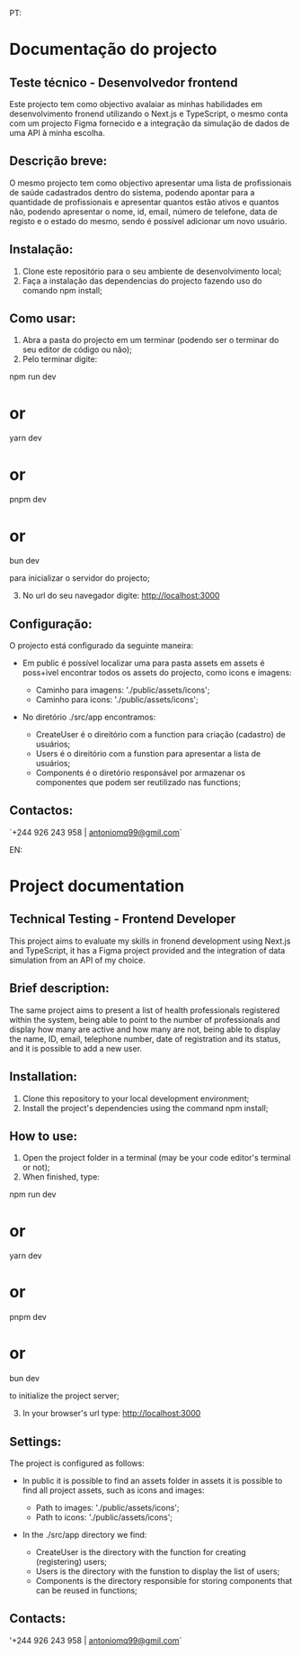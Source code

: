 PT:
# Documentação do projecto
## Teste técnico - Desenvolvedor frontend

Este projecto tem como objectivo avalaiar as minhas habilidades em desenvolvimento fronend utilizando o Next.js e TypeScript, o mesmo conta com um projecto Figma fornecido e a integração da simulação de dados de uma API à minha escolha.

## Descrição breve:

O mesmo projecto tem como objectivo apresentar uma lista de profissionais de saúde cadastrados dentro do sistema, podendo apontar para a quantidade de profissionais e apresentar quantos estão ativos e quantos não, podendo apresentar o nome, id, email, número de telefone, data de registo e o estado do mesmo, sendo é    possível adicionar um novo usuário.


## Instalação:
1. Clone este repositório para o seu ambiente de desenvolvimento local;
2. Faça a instalação das dependencias do projecto fazendo uso do comando
npm install;

## Como usar:
1. Abra a pasta do projecto em um terminar (podendo ser o terminar do seu editor de código ou não);
2. Pelo terminar digite:

npm run dev
# or
yarn dev
# or
pnpm dev
# or
bun dev

para inicializar o servidor do projecto;

3. No url do seu navegador digite: [http://localhost:3000](http://localhost:3000)

## Configuração:

O projecto está configurado da seguinte maneira:
- Em public é possível localizar uma para pasta assets em assets é poss+ivel encontrar todos os
assets do projecto, como icons e imagens: 
    - Caminho para imagens: './public/assets/icons';
    - Caminho para icons: './public/assets/icons';

- No diretório ./src/app encontramos:
    - CreateUser é o direitório com a function para criação (cadastro) de usuários;
    - Users é o direitório com a funstion para apresentar a lista de usuários;
    - Components é o diretório responsável por armazenar os componentes que podem ser reutilizado
    nas functions;

## Contactos:
´+244 926 243 958 | antoniomq99@gmil.com´

EN:
# Project documentation
## Technical Testing - Frontend Developer

This project aims to evaluate my skills in fronend development using Next.js and TypeScript, it has a Figma project provided and the integration of data simulation from an API of my choice.

## Brief description:

The same project aims to present a list of health professionals registered within the system, being able to point to the number of professionals and display how many are active and how many are not, being able to display the name, ID, email, telephone number, date of registration and its status, and it is possible to add a new user.


## Installation:
1. Clone this repository to your local development environment;
2. Install the project's dependencies using the command
npm install;

## How to use:
1. Open the project folder in a terminal (may be your code editor's terminal or not);
2. When finished, type:

npm run dev
# or
yarn dev
# or
pnpm dev
# or
bun dev

to initialize the project server;

3. In your browser's url type: [http://localhost:3000](http://localhost:3000)

## Settings:

The project is configured as follows:
- In public it is possible to find an assets folder in assets it is possible to find all
project assets, such as icons and images:
     - Path to images: './public/assets/icons';
     - Path to icons: './public/assets/icons';

- In the ./src/app directory we find:
     - CreateUser is the directory with the function for creating (registering) users;
     - Users is the directory with the funstion to display the list of users;
     - Components is the directory responsible for storing components that can be reused
     in functions;

## Contacts:
'+244 926 243 958 | antoniomq99@gmil.com´